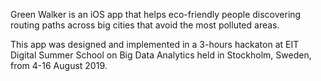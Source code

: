 Green Walker is an iOS app that helps eco-friendly people discovering routing paths across big cities that avoid the most polluted areas.

This app was designed and implemented in a 3-hours hackaton at EIT Digital Summer School on Big Data Analytics held in Stockholm, Sweden, from 4-16 August 2019.
